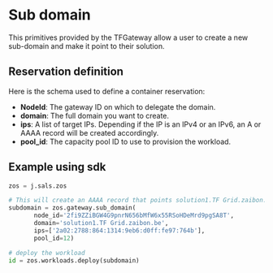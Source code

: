 # Sub domain 

This primitives provided by the TFGateway allow a user to create a new sub-domain and make it point to their solution.

## Reservation definition

Here is the schema used to define a container reservation:

* **NodeId**: The gateway ID on which to delegate the domain.
* **domain**: The full domain you want to create.
* **ips**: A list of target IPs. Depending if the IP is an IPv4 or an IPv6, an A or AAAA record will be created accordingly.
* **pool_id**: The capacity pool ID to use to provision the workload.

## Example using sdk

``` python
zos = j.sals.zos

# This will create an AAAA record that points solution1.TF Grid.zaibon.be to 2a02:2788:864:1314:9eb6:d0ff:fe97:764b
subdomain = zos.gateway.sub_domain(
       node_id='2fi9ZZiBGW4G9pnrN656bMfW6x55RSoHDeMrd9pgSA8T',
       domain='solution1.TF Grid.zaibon.be',
       ips=['2a02:2788:864:1314:9eb6:d0ff:fe97:764b'],
       pool_id=12)

# deploy the workload
id = zos.workloads.deploy(subdomain)
```
